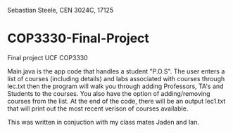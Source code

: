 Sebastian Steele, CEN	3024C, 17125

# COP3330-Final-Project
Final project UCF COP3330

Main.java is the app code that handles a student "P.O.S". 
The user enters a list of courses (including details) and labs associated with courses through lec.txt
then the program will walk you through adding Professors, TA's and Students to the courses.
You also have the option of adding/removing courses from the list.
At the end of the code, there will be an output lec1.txt that will print out the most recent verison of courses available.

This was written in conjuction with my class mates Jaden and Ian.
